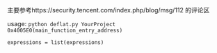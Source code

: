 主要参考https://security.tencent.com/index.php/blog/msg/112 的评论区

usage:
`python deflat.py YourProject 0x4005E0(main_function_entry_address)`
```
expressions = list(expressions)
```
